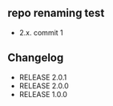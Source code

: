 repo renaming test
------------------

* 2.x. commit 1

## Changelog

* RELEASE 2.0.1
* RELEASE 2.0.0
* RELEASE 1.0.0
